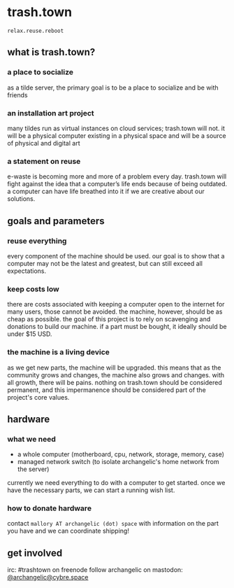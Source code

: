 # trash.town
`relax.reuse.reboot`

## what is trash.town?

### a place to socialize

as a tilde server, the primary goal is to be a place to socialize and be with friends

### an installation art project

many tildes run as virtual instances on cloud services; trash.town will not. it will be a physical computer existing in a physical space and will be a source of physical and digital art

### a statement on reuse

e-waste is becoming more and more of a problem every day. trash.town will fight against the idea that a computer’s life ends because of being outdated. a computer can have life breathed into it if we are creative about our solutions.

## goals and parameters

### reuse everything

every component of the machine should be used. our goal is to show that a computer may not be the latest and greatest, but can still exceed all expectations.

### keep costs low

there are costs associated with keeping a computer open to the internet for many users, those cannot be avoided. the machine, however, should be as cheap as possible. the goal of this project is to rely on scavenging and donations to build our machine. if a part must be bought, it ideally should be under $15 USD.

### the machine is a living device

as we get new parts, the machine will be upgraded. this means that as the community grows and changes, the machine also grows and changes. with all growth, there will be pains. nothing on trash.town should be considered permanent, and this impermanence should be considered part of the project's core values.

## hardware

### what we need

- a whole computer (motherboard, cpu, network, storage, memory, case)
- managed network switch (to isolate archangelic's home network from the server)

currently we need everything to do with a computer to get started. once we have the necessary parts, we can start a running wish list.

### how to donate hardware

contact `mallory AT archangelic (dot) space` with information on the part you have and we can coordinate shipping!

## get involved

irc: #trashtown on freenode
follow archangelic on mastodon: <a href="https://cybre.space/@archangelic">@archangelic@cybre.space</a>
